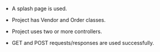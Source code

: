 
* A splash page is used.

* Project has Vendor and Order classes.

* Project uses two or more controllers.

* GET and POST requests/responses are used successfully.


